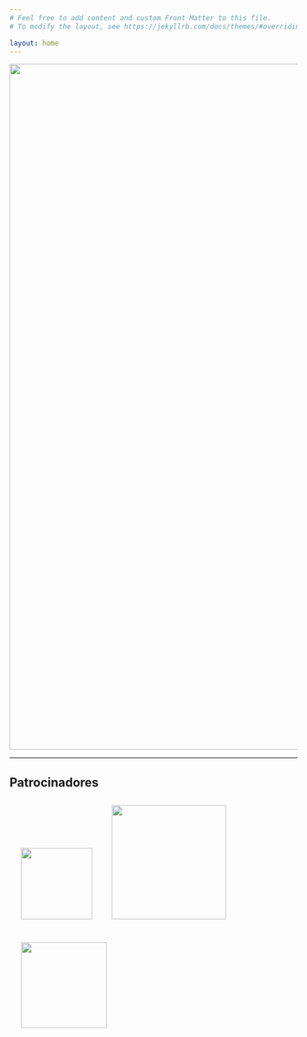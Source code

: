 ```yaml
---
# Feel free to add content and custom Front Matter to this file.
# To modify the layout, see https://jekyllrb.com/docs/themes/#overriding-theme-defaults

layout: home
---
```


<img src="{{ '/assets/imgs/IMG_9879.jpg' | relative_url }}" width="1200">

----

## Patrocinadores

<div>

<img src="{{ '/assets/imgs/sponsors/bitka-bip2.png' | relative_url }}" style="margin:20px;" width="125">
<img src="{{ '/assets/imgs/sponsors/levty.png' | relative_url }}"  style="margin:10px;" width="200">
<img src="{{ '/assets/imgs/sponsors/funarbe.png' | relative_url }}" style="margin:20px;" width="150">

</div>

<!-- #### Ouro

<div>
<img src="{{ '/assets/imgs/sponsors/bitka.png' | relative_url }}" style="margin:20px;" width="125">
<img src="{{ '/assets/imgs/sponsors/fiap.png' | relative_url }}" style="margin:20px;" width="200">
<img src="{{ '/assets/imgs/sponsors/levty.png' | relative_url }}"  style="margin:10px;" width="200">
</div>

#### Prata

<div>
<img src="{{ '/assets/imgs/sponsors/sydle.png' | relative_url }}" style="margin:20px;" width="200">
<img src="{{ '/assets/imgs/sponsors/rocketseat.png' | relative_url }}" style="margin:20px;" width="200">
</div>

#### Bronze

<img src="{{ '/assets/imgs/sponsors/dpi.png' | relative_url }}" style="margin:20px;" width="100">
<img src="{{ '/assets/imgs/sponsors/funarbe.png' | relative_url }}" style="margin:20px;" width="150"> -->
